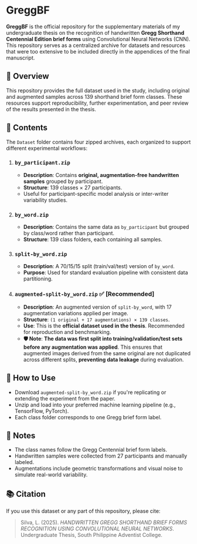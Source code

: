 # GreggBF

**GreggBF** is the official repository for the supplementary materials of my undergraduate thesis on the recognition of handwritten **Gregg Shorthand Centennial Edition brief forms** using Convolutional Neural Networks (CNN). This repository serves as a centralized archive for datasets and resources that were too extensive to be included directly in the appendices of the final manuscript.

## 📘 Overview

This repository provides the full dataset used in the study, including original and augmented samples across 139 shorthand brief form classes. These resources support reproducibility, further experimentation, and peer review of the results presented in the thesis.

## 📁 Contents

The `Dataset` folder contains four zipped archives, each organized to support different experimental workflows:

1. ### `by_participant.zip`
   - **Description**: Contains **original, augmentation-free handwritten samples** grouped by participant.
   - **Structure**: 139 classes × 27 participants.
   - Useful for participant-specific model analysis or inter-writer variability studies.

2. ### `by_word.zip`
   - **Description**: Contains the same data as `by_participant` but grouped by class/word rather than participant.
   - **Structure**: 139 class folders, each containing all samples.

3. ### `split-by_word.zip`
   - **Description**: A 70/15/15 split (train/val/test) version of `by_word`.
   - **Purpose**: Used for standard evaluation pipeline with consistent data partitioning.

4. ### `augmented-split-by_word.zip` ✅ **[Recommended]**
   - **Description**: An augmented version of `split-by_word`, with 17 augmentation variations applied per image.
   - **Structure**: `(1 original + 17 augmentations) × 139 classes`.
   - **Use**: This is the **official dataset used in the thesis**. Recommended for reproduction and benchmarking.
   - **🛡️ Note**: **The data was first split into training/validation/test sets before any augmentation was applied**. This ensures that augmented images derived from the same original are not duplicated across different splits, **preventing data leakage** during evaluation.

## 📄 How to Use

- Download `augmented-split-by_word.zip` if you're replicating or extending the experiment from the paper.
- Unzip and load into your preferred machine learning pipeline (e.g., TensorFlow, PyTorch).
- Each class folder corresponds to one Gregg brief form label.

## 📝 Notes

- The class names follow the Gregg Centennial brief form labels.
- Handwritten samples were collected from 27 participants and manually labeled.
- Augmentations include geometric transformations and visual noise to simulate real-world variability.

## 📚 Citation

If you use this dataset or any part of this repository, please cite:

> Silva, L. (2025). *HANDWRITTEN GREGG SHORTHAND BRIEF FORMS RECOGNITION USING CONVOLUTIONAL NEURAL NETWORKS*. Undergraduate Thesis, South Philippine Adventist College.

